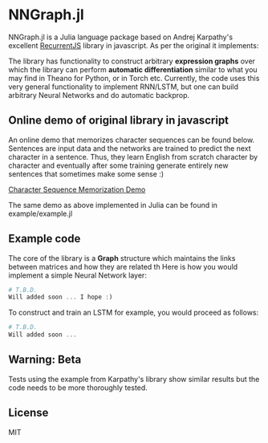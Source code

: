 # NNGraph.jl

NNGraph.jl is a Julia language package based on Andrej Karpathy's excellent [RecurrentJS](http://cs.stanford.edu/people/karpathy/recurrentjs) library in javascript. As per the original it implements:

The library has functionality to construct arbitrary **expression graphs** over which the library can perform **automatic differentiation** similar to what you may find in Theano for Python, or in Torch etc. Currently, the code uses this very general functionality to implement RNN/LSTM, but one can build arbitrary Neural Networks and do automatic backprop.

## Online demo of original library in javascript

An online demo that memorizes character sequences can be found below. Sentences are input data and the networks are trained to predict the next character in a sentence. Thus, they learn English from scratch character by character and eventually after some training generate entirely new sentences that sometimes make some sense :)

[Character Sequence Memorization Demo](http://cs.stanford.edu/people/karpathy/recurrentjs)

The same demo as above implemented in Julia can be found in example/example.jl

## Example code

The core of the library is a **Graph** structure which maintains the links between matrices and how they are related th Here is how you would implement a simple Neural Network layer:

```julia
# T.B.D.
Will added soon ... I hope :)
```

To construct and train an LSTM for example, you would proceed as follows:

```julia
# T.B.D.
Will added soon ...
```

## Warning: Beta
Tests using the example from Karpathy's library show similar results but the code needs to be more thoroughly tested.

## License
MIT

